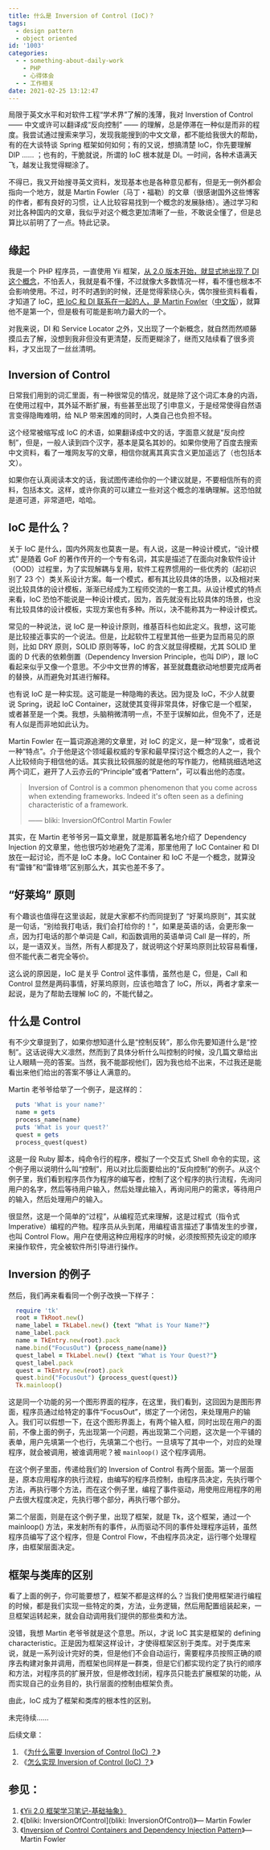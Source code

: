 ```yaml
---
title: 什么是 Inversion of Control (IoC)？
tags:
  - design pattern
  - object oriented
id: '1003'
categories:
  - - something-about-daily-work
    - PHP
    - 心得体会
  - - 工作相关
date: 2021-02-25 13:12:47
---
```


局限于英文水平和对软件工程“学术界”了解的浅薄，我对 Inverstion of Control —— 中文或许可以翻译成“反向控制” —— 的理解，总是停滞在一种似是而非的程度。我尝试通过搜索来学习，发现我能搜到的中文文章，都不能给我很大的帮助，有的在大谈特谈 Spring 框架如何如何；有的又说，想搞清楚 IoC，你先要理解 DIP …… ；也有的，干脆就说，所谓的 IoC 根本就是 DI。一时间，各种术语满天飞，越发让我觉得糊涂了。

不得已，我又开始搜寻英文资料，发现基本也是各种意见都有，但是无一例外都会指向一个地方，就是 Martin Fowler（马丁・福勒）的文章（很感谢国外这些博客的作者，都有良好的习惯，让人比较容易找到一个概念的发展脉络）。通过学习和对比各种国内的文章，我似乎对这个概念更加清晰了一些，不敢说全懂了，但是总算比以前明了了一点。特此记录。
<!-- more -->
## 缘起

我是一个 PHP 程序员，一直使用 Yii 框架，[从 2.0 版本开始，就显式地出现了 DI 这个概念](https://sexywp.com/yii2-abstraction.htm)，不怕丢人，我就是看不懂，不过就像大多数情况一样，看不懂也根本不会影响使用。不过，时不时遇到的时候，还是觉得萦绕心头，偶尔搜些资料看看，才知道了 IoC，[把 IoC 和 DI 联系在一起的人，是 Martin Fowler](https://martinfowler.com/articles/injection.html)（[中文版](https://insights.thoughtworks.cn/injection/)），就算他不是第一个，但是极有可能是影响力最大的一个。

对我来说，DI 和 Service Locator 之外，又出现了一个新概念，就自然而然顺藤摸瓜去了解，没想到我非但没有更清楚，反而更糊涂了，继而又陆续看了很多资料，才又出现了一丝丝清明。

## Inversion of Control

日常我们用到的词汇里面，有一种很常见的情况，就是除了这个词汇本身的内涵，在使用过程中，其外延不断扩展，有些甚至出现了引申意义，于是经常使得自然语言变得隐晦难明，给 NLP 带来困难的同时，人类自己也负担不轻。

这个经常被缩写成 IoC 的术语，如果翻译成中文的话，字面意义就是“反向控制”，但是，一般人读到四个汉字，基本是莫名其妙的。如果你使用了百度去搜索中文资料，看了一堆网友写的文章，相信你就离其真实含义更加遥远了（也包括本文）。

如果你在认真阅读本文的话，我试图传递给你的一个建议就是，不要相信所有的资料，包括本文。这样，或许你真的可以建立一些对这个概念的准确理解。这恐怕就是道可道，非常道吧，哈哈。

## IoC 是什么？

关于 IoC 是什么，国内外网友也莫衷一是。有人说，这是一种设计模式，“设计模式” 是随着 GoF 的著作传开的一个专有名词，其实是描述了在面向对象软件设计（OOD）过程里，为了实现解耦与复用，软件工程界惯用的一些优秀的（起初识别了 23 个）类关系设计方案。每一个模式，都有其比较具体的场景，以及相对来说比较具体的设计模板，渐渐已经成为工程师交流的一套工具。从设计模式的特点来看，IoC 恐怕不能说是一种设计模式，因为，首先就没有比较具体的场景，也没有比较具体的设计模板，实现方案也有多种。所以，决不能称其为一种设计模式。

常见的一种说法，说 IoC 是一种设计原则，维基百科也如此定义。我想，这可能是比较接近事实的一个说法。但是，比起软件工程里其他一些更为显而易见的原则，比如 DRY 原则，SOLID 原则等等，IoC 的含义就显得模糊，尤其 SOLID 里面的 D 代表的依赖倒置（Dependency Inversion Principle，也叫 DIP），跟 IoC 看起来似乎又像一个意思。不少中文世界的博客，甚至就蠢蠢欲动地想要完成两者的替换，从而避免对其进行解释。

也有说 IoC 是一种实现。这可能是一种隐晦的表达。因为提及 IoC，不少人就要说 Spring，说起 IoC Container，这就使其变得非常具体，好像它是一个框架，或者甚至是一个类。我想，头脑稍微清明一点，不至于误解如此，但免不了，还是有人似是而非地如此认为。

Martin Fowler 在一篇词源追溯的文章里，对 IoC 的定义，是一种“现象”，或者说一种“特点”。介于他是这个领域最权威的专家和最早探讨这个概念的人之一，我个人比较倾向于相信他的话。其实我比较佩服的就是他的写作能力，他精挑细选地这两个词汇，避开了人云亦云的“Principle”或者“Pattern”，可以看出他的态度。

> Inversion of Control is a common phenomenon that you come across when extending frameworks. Indeed it's often seen as a defining characteristic of a framework.
> 
> —— bliki: InversionOfControl Martin Fowler

其实，在 Martin 老爷爷另一篇文章里，就是那篇著名地介绍了 Dependency Injection 的文章里，他也很巧妙地避免了混淆，那里他用了 IoC Container 和 DI 放在一起讨论，而不是 IoC 本身。IoC Container 和 IoC 不是一个概念，就算没有“雷锋”和“雷锋塔”区别那么大，其实也差不多了。

## “好莱坞” 原则

有个趣谈也值得在这里谈起，就是大家都不约而同提到了 “好莱坞原则”，其实就是一句话，“别给我打电话，我们会打给你的！”，如果是英语的话，会更形象一点，因为打电话的那个单词是 Call，和函数调用的英语单词 Call 是一样的，所以，是一语双关。当然，所有人都提及了，就说明这个好莱坞原则比较容易看懂，但不能代表二者完全等价。

这么说的原因是，IoC 是关乎 Control 这件事情，虽然也是 C，但是，Call 和 Control 显然是两码事情，好莱坞原则，应该也暗含了 IoC，所以，两者才拿来一起说，是为了帮助去理解 IoC 的，不能代替之。

## 什么是 Control

有不少文章提到了，如果你想知道什么是“控制反转”，那么你先要知道什么是“控制”。这话说得大义凛然，然而到了具体分析什么叫控制的时候，没几篇文章给出让人眼睛一亮的答案。当然，我不能鄙视他们，因为我也给不出来，不过我还是能看出来他们给出的答案不够让人满意的。

Martin 老爷爷给举了一个例子，是这样的：

```ruby
  puts 'What is your name?'
  name = gets
  process_name(name)
  puts 'What is your quest?'
  quest = gets
  process_quest(quest)
```

这是一段 Ruby 脚本，纯命令行的程序，模拟了一个交互式 Shell 命令的实现，这个例子用以说明什么叫“控制”，用以对比后面要给出的“反向控制”的例子。从这个例子里，我们看到程序员作为程序的编写者，控制了这个程序的执行流程，先询问用户的名字，然后等待用户输入，然后处理此输入，再询问用户的需求，等待用户的输入，然后处理用户的输入。

很显然，这是一个简单的“过程”，从编程范式来理解，这是过程式（指令式 Imperative）编程的产物。程序员从头到尾，用编程语言描述了事情发生的步骤，也叫 Control Flow。用户在使用这种应用程序的时候，必须按照预先设定的顺序来操作软件，完全被软件所引导进行操作。

## Inversion 的例子

然后，我们再来看看同一个例子改换一下样子：

```ruby
  require 'tk'
  root = TkRoot.new()
  name_label = TkLabel.new() {text "What is Your Name?"}
  name_label.pack
  name = TkEntry.new(root).pack
  name.bind("FocusOut") {process_name(name)}
  quest_label = TkLabel.new() {text "What is Your Quest?"}
  quest_label.pack
  quest = TkEntry.new(root).pack
  quest.bind("FocusOut") {process_quest(quest)}
  Tk.mainloop()
```

这是同一个功能的另一个图形界面的程序，在这里，我们看到，这回因为是图形界面，程序员通过给特定的事件“FocusOut”，绑定了一个闭包，来处理用户的输入。我们可以假想一下，在这个图形界面上，有两个输入框，同时出现在用户的面前，不像上面的例子，先出现第一个问题，再出现第二个问题，这次是一个平铺的表单，用户先填第一个也行，先填第二个也行。一旦填写了其中一个，对应的处理程序，就会被调用，被谁调用呢？被 `mainloop()` 这个程序调用。

在这个例子里面，传递给我们的 Inversion of Control 有两个层面。第一个层面是，原本应用程序的执行流程，由编写的程序员控制，由程序员决定，先执行哪个方法，再执行哪个方法，而在这个例子里，编程了事件驱动，用使用应用程序的用户去很大程度决定，先执行哪个部分，再执行哪个部分。

第二个层面，则是在这个例子里，出现了框架，就是 Tk，这个框架，通过一个 mainloop() 方法，来发射所有的事件，从而驱动不同的事件处理程序运转，虽然程序员编写了这个程序，但是 Control Flow，不由程序员决定，运行哪个处理程序，由框架层面决定。

## 框架与类库的区别

看了上面的例子，你可能要想了，框架不都是这样的么？当我们使用框架进行编程的时候，都是我们实现一些特定的类，方法，业务逻辑，然后用配置组装起来，一旦框架运转起来，就会自动调用我们提供的那些类和方法。

没错，我想 Martin 老爷爷就是这个意思。所以，才说 IoC 其实是框架的 defining characteristic。正是因为框架这样设计，才使得框架区别于类库。对于类库来说，就是一系列设计完好的类，但是他们不会自动运行，需要程序员按照正确的顺序去构建对象并调用，而框架也同样是一群类，但是它们都实现约定了执行的顺序和方法，对程序员的扩展开放，但是修改封闭，程序员只能去扩展框架的功能，从而实现自己的业务目的，执行层面的控制由框架负责。

由此，IoC 成为了框架和类库的根本性的区别。

未完待续……

后续文章：

1.  《[为什么需要 Inversion of Control (IoC) ？](https://sexywp.com/why-need-inversion-of-control-ioc.htm)》
2.  《[怎么实现 Inversion of Control (IoC) ？](https://sexywp.com/ioc-implementation.htm)》

## 参见：

1.  [《Yii 2.0 框架学习笔记-基础抽象》](https://sexywp.com/yii2-abstraction.htm)
2.  《[bliki: InversionOfControl](bliki: InversionOfControl)》— Martin Fowler
3.  《[Inversion of Control Containers and Dependency Injection Pattern](https://www.martinfowler.com/articles/injection.html)》— Martin Fowler